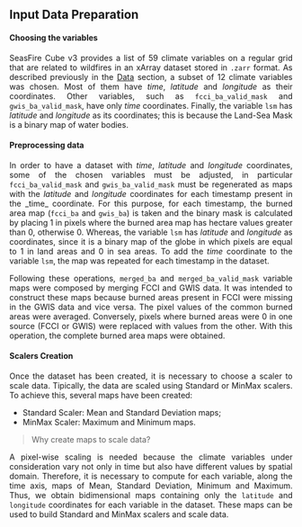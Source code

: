 ## Input Data Preparation

#### Choosing the variables

<p align="justify"> SeasFire Cube v3 provides a list of 59 climate variables on a regular grid that are related to wildfires in an xArray dataset stored in <code>.zarr</code> format. As described previously in the <a href="../docs/data.md">Data</a> section, a subset of 12 climate variables was chosen. Most of them have <i>time</i>, <i>latitude</i> and <i>longitude</i> as their coordinates. Other variables, such as <code>fcci_ba_valid_mask</code> and <code>gwis_ba_valid_mask</code>, have only <i>time</i> coordinates. Finally, the variable <code>lsm</code> has <i>latitude</i> and <i>longitude</i> as its coordinates; this is because the Land-Sea Mask is a binary map of water bodies. </p>

#### Preprocessing data

<p align="justify"> In order to have a dataset with <i>time</i>, <i>latitude</i> and <i>longitude</i> coordinates, some of the chosen variables must be adjusted, in particular <code>fcci_ba_valid_mask</code> and <code>gwis_ba_valid_mask</code> must be regenerated as maps with the <i>latitude</i> and <i>longitude</i> coordinates for each timestamp present in the _time_ coordinate. For this purpose, for each timestamp, the burned area map (<code>fcci_ba</code> and <code>gwis_ba</code>) is taken and the binary mask is calculated by placing 1 in pixels where the burned area map has hectare values greater than 0, otherwise 0. Whereas, the variable <code>lsm</code> has <i>latitude</i> and <i>longitude</i> as coordinates, since it is a binary map of the globe in which pixels are equal to 1 in land areas and 0 in sea areas. To add the <i>time</i> coordinate to the variable <code>lsm</code>, the map was repeated for each timestamp in the dataset.</p>

<p align="justify"> Following these operations, <code>merged_ba</code> and <code>merged_ba_valid_mask</code> variable maps were composed by merging FCCI and GWIS data. It was intended to construct these maps because burned areas present in FCCI were missing in the GWIS data and vice versa. The pixel values of the common burned areas were averaged. Conversely, pixels where burned areas were 0 in one source (FCCI or GWIS) were replaced with values from the other. With this operation, the complete burned area maps were obtained.</p>

#### Scalers Creation

<p align="justify"> Once the dataset has been created, it is necessary to choose a scaler to scale data. Tipically, the data are scaled using Standard or MinMax scalers. To achieve this, several maps have been created: </p>

- Standard Scaler: Mean and Standard Deviation maps;
- MinMax Scaler: Maximum and Minimum maps.

> Why create maps to scale data?

<p align="justify"> A pixel-wise scaling is needed because the climate variables under consideration vary not only in time but also have different values by spatial domain. Therefore, it is necessary to compute for each variable, along the time axis, maps of Mean, Standard Deviation, Minimum and Maximum. Thus, we obtain bidimensional maps containing only the <code>latitude</code> and <code>longitude</code> coordinates for each variable in the dataset. These maps can be used to build Standard and MinMax scalers and scale data. </p>
